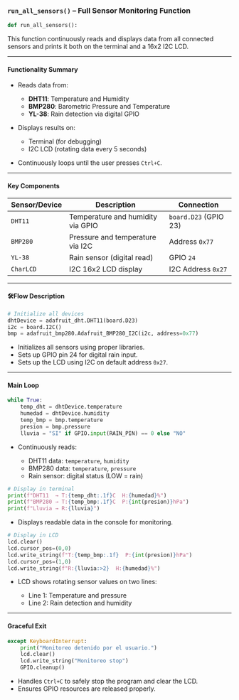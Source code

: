 ### `run_all_sensors()` – Full Sensor Monitoring Function

```python
def run_all_sensors():
```

This function continuously reads and displays data from all connected sensors and prints it both on the terminal and a 16x2 I2C LCD.

---

#### **Functionality Summary**

* Reads data from:

  * **DHT11**: Temperature and Humidity
  * **BMP280**: Barometric Pressure and Temperature
  * **YL-38**: Rain detection via digital GPIO
* Displays results on:

  * Terminal (for debugging)
  * I2C LCD (rotating data every 5 seconds)
* Continuously loops until the user presses `Ctrl+C`.

---

#### **Key Components**

| Sensor/Device | Description                       | Connection            |
| ------------- | --------------------------------- | --------------------- |
| `DHT11`       | Temperature and humidity via GPIO | `board.D23` (GPIO 23) |
| `BMP280`      | Pressure and temperature via I2C  | Address `0x77`        |
| `YL-38`       | Rain sensor (digital read)        | GPIO `24`             |
| `CharLCD`     | I2C 16x2 LCD display              | I2C Address `0x27`    |

---

#### 🛠**Flow Description**

```python
# Initialize all devices
dhtDevice = adafruit_dht.DHT11(board.D23)
i2c = board.I2C()
bmp = adafruit_bmp280.Adafruit_BMP280_I2C(i2c, address=0x77)
```

* Initializes all sensors using proper libraries.
* Sets up GPIO pin 24 for digital rain input.
* Sets up the LCD using I2C on default address `0x27`.

---

#### **Main Loop**

```python
while True:
    temp_dht = dhtDevice.temperature
    humedad = dhtDevice.humidity
    temp_bmp = bmp.temperature
    presion = bmp.pressure
    lluvia = "SI" if GPIO.input(RAIN_PIN) == 0 else "NO"
```

* Continuously reads:

  * DHT11 data: `temperature`, `humidity`
  * BMP280 data: `temperature`, `pressure`
  * Rain sensor: digital status (LOW = rain)

```python
# Display in terminal
print(f"DHT11  → T:{temp_dht:.1f}C  H:{humedad}%")
print(f"BMP280 → T:{temp_bmp:.1f}C  P:{int(presion)}hPa")
print(f"Lluvia → R:{lluvia}")
```

* Displays readable data in the console for monitoring.

```python
# Display in LCD
lcd.clear()
lcd.cursor_pos=(0,0)
lcd.write_string(f"T:{temp_bmp:.1f}  P:{int(presion)}hPa")
lcd.cursor_pos=(1,0)
lcd.write_string(f"R:{lluvia:>2}  H:{humedad}%")
```

* LCD shows rotating sensor values on two lines:

  * Line 1: Temperature and pressure
  * Line 2: Rain detection and humidity

---

#### **Graceful Exit**

```python
except KeyboardInterrupt:
    print("Monitoreo detenido por el usuario.")
    lcd.clear()
    lcd.write_string("Monitoreo stop")
    GPIO.cleanup()
```

* Handles `Ctrl+C` to safely stop the program and clear the LCD.
* Ensures GPIO resources are released properly.


